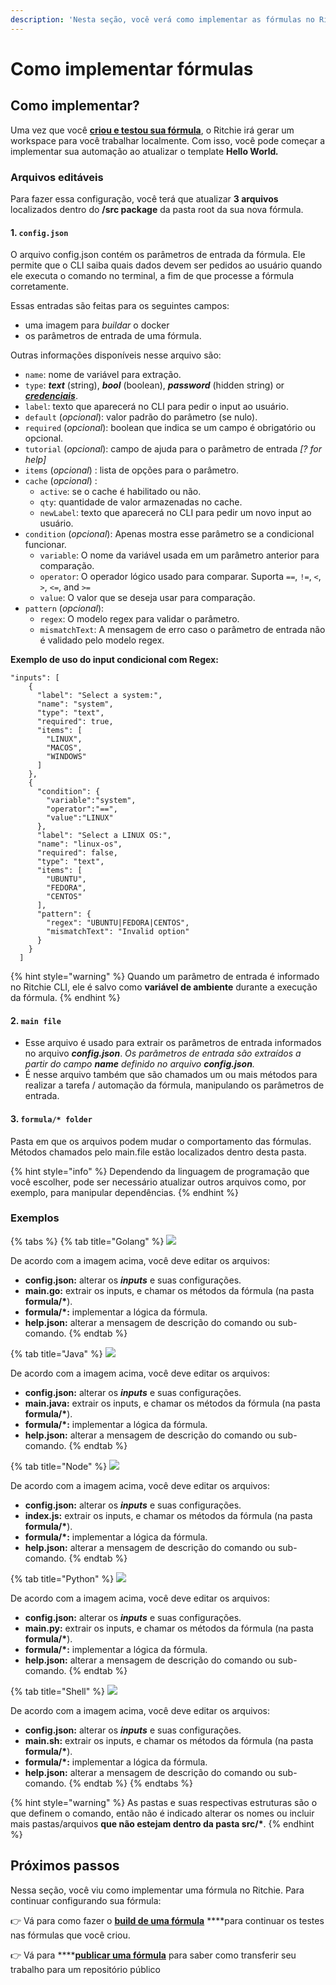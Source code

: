 ```yaml
---
description: 'Nesta seção, você verá como implementar as fórmulas no Ritchie.'
---
```


# Como implementar fórmulas

## Como implementar? 

Uma vez que você [**criou e testou sua fórmula**](como-criar-formulas.md), o Ritchie irá gerar um workspace para você trabalhar localmente. Com isso, você pode começar a implementar sua automação ao atualizar o template **Hello World**_**.**_ 

### Arquivos editáveis  

Para fazer essa configuração, você terá que atualizar **3 arquivos** localizados dentro do **/src package**  da pasta root da sua nova fórmula. 

#### 1.  **`config.json`**

O arquivo config.json contém os parâmetros de entrada da fórmula. Ele permite que o CLI saiba quais dados devem ser pedidos ao usuário quando ele executa o comando no terminal, a fim de que processe a fórmula corretamente. 

Essas entradas são feitas para os seguintes campos: 

* uma imagem para _buildar_ o docker
* os parâmetros de entrada de uma fórmula.

Outras informações disponíveis nesse arquivo são: 

* `name`: nome de variável para extração. 
* `type`: _**text**_ \(string\), _**bool**_ \(boolean\), _**password**_ \(hidden string\) or [_**credenciais**_](https://docs.ritchiecli.io/v/v2.0-pt/tutoriais/lista-de-comandos#como-usar-credenciais-como-parametros-de-entrada). 
* `label`: texto que aparecerá no CLI para pedir o input ao usuário. 
* `default` \(_opcional_\): valor padrão do parâmetro \(se nulo\). 
* `required` \(_opcional_\): boolean que indica se um campo é obrigatório ou opcional. 
* `tutorial` \(_opcional_\): campo de ajuda para o parâmetro de entrada _\[? for help\]_ 
* `items` \(_opcional_\) : lista de opções para o parâmetro. 
* `cache` \(_opcional_\) : 
  * `active`: se o cache é habilitado ou não.
  * `qty`: quantidade de valor armazenadas no cache.
  * `newLabel`: texto que aparecerá no CLI para pedir um novo input ao usuário. 
* `condition` \(_opcional_\): Apenas mostra esse parâmetro se a condicional funcionar.
  * `variable`: O nome da variável usada em um parâmetro anterior para comparação.
  * `operator`: O operador lógico usado para comparar. Suporta `==`, `!=`, `<`, `>`, `<=`, and `>=`
  * `value`: O valor que se deseja usar para comparação. 
* `pattern` \(_opcional_\): 
  * `regex`: O  modelo regex para validar o parâmetro.
  * `mismatchText`: A mensagem de erro caso o parâmetro de entrada não é validado pelo modelo regex.

**Exemplo de uso do input condicional com Regex:**

```text
"inputs": [
    {
      "label": "Select a system:",
      "name": "system",
      "type": "text",
      "required": true,
      "items": [
        "LINUX",
        "MACOS",
        "WINDOWS"
      ]
    },
    {
      "condition": {
        "variable":"system",
        "operator":"==",
        "value":"LINUX"
      },
      "label": "Select a LINUX OS:",
      "name": "linux-os",
      "required": false,
      "type": "text",
      "items": [
        "UBUNTU",
        "FEDORA",
        "CENTOS"
      ],
      "pattern": {
        "regex": "UBUNTU|FEDORA|CENTOS",
        "mismatchText": "Invalid option"
      }
    }
  ]
```

{% hint style="warning" %}
Quando um parâmetro de entrada é informado no Ritchie CLI, ele é salvo como **variável de ambiente** durante a execução da fórmula.
{% endhint %}

#### 2. **`main file`**

* Esse arquivo é usado para extrair os parâmetros de entrada informados no arquivo _**config.json**_. _Os parâmetros de entrada são extraídos a partir do campo **name** definido no arquivo **config.json**._ 
* É nesse arquivo também que são chamados um ou mais métodos para realizar a tarefa / automação da fórmula, manipulando os parâmetros de entrada.  

#### 3. `formula/* folder`

Pasta em que os arquivos podem mudar o comportamento das fórmulas.  Métodos chamados pelo main.file estão localizados dentro desta pasta.

{% hint style="info" %}
Dependendo da linguagem de programação que você escolher, pode ser necessário atualizar outros arquivos como, por exemplo, para manipular dependências.
{% endhint %}

### Exemplos

{% tabs %}
{% tab title="Golang" %}
![](../../.gitbook/assets/go%20%281%29.png)

De acordo com a imagem acima, você deve editar os arquivos:

* **config.json:** alterar os _**inputs**_ e suas configurações.
* **main.go:** extrair os inputs, e chamar os métodos da fórmula \(na pasta **formula/\***\).
* **formula/\*:** implementar a lógica da fórmula.
* **help.json:** alterar a mensagem de descrição do comando ou sub-comando.
{% endtab %}

{% tab title="Java" %}
![](../../.gitbook/assets/java%20%282%29.png)

De acordo com a imagem acima, você deve editar os arquivos:

* **config.json:** alterar os _**inputs**_ e suas configurações.
* **main.java:** extrair os inputs, e chamar os métodos da fórmula \(na pasta **formula/\***\).
* **formula/\*:** implementar a lógica da fórmula.
* **help.json:** alterar a mensagem de descrição do comando ou sub-comando.
{% endtab %}

{% tab title="Node" %}
![](../../.gitbook/assets/node%20%283%29.png)

De acordo com a imagem acima, você deve editar os arquivos:

* **config.json:** alterar os _**inputs**_ e suas configurações.
* **index.js:** extrair os inputs, e chamar os métodos da fórmula \(na pasta **formula/\***\).
* **formula/\*:** implementar a lógica da fórmula.
* **help.json:** alterar a mensagem de descrição do comando ou sub-comando.
{% endtab %}

{% tab title="Python" %}
![](../../.gitbook/assets/python%20%282%29.png)

De acordo com a imagem acima, você deve editar os arquivos:

* **config.json:** alterar os _**inputs**_ e suas configurações.
* **main.py:** extrair os inputs, e chamar os métodos da fórmula \(na pasta **formula/\***\).
* **formula/\*:** implementar a lógica da fórmula.
* **help.json:** alterar a mensagem de descrição do comando ou sub-comando.
{% endtab %}

{% tab title="Shell" %}
![](../../.gitbook/assets/shell%20%282%29.png)

De acordo com a imagem acima, você deve editar os arquivos:

* **config.json:** alterar os _**inputs**_ e suas configurações.
* **main.sh:** extrair os inputs, e chamar os métodos da fórmula \(na pasta **formula/\***\).
* **formula/\*:** implementar a lógica da fórmula.
* **help.json:** alterar a mensagem de descrição do comando ou sub-comando.
{% endtab %}
{% endtabs %}

{% hint style="warning" %}
As pastas e suas respectivas estruturas são o que definem o comando, então não é indicado alterar os nomes ou incluir mais pastas/arquivos **que não estejam dentro da pasta src/\***.
{% endhint %}

## Próximos passos

Nessa seção, você viu como implementar uma fórmula no Ritchie. Para continuar configurando sua fórmula: 

👉 Vá para como fazer o [**build de uma fórmula**](build-a-formula.md) ****para continuar os testes nas fórmulas que você criou. 

👉 Vá para ****[**publicar uma fórmula**](como-publicar-formula.md) para saber como transferir seu trabalho para um repositório público

